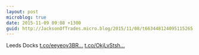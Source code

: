 ```yaml
---
layout: post
microblog: true
date: 2015-11-09 09:08 +1300
guid: http://JacksonOfTrades.micro.blog/2015/11/08/t663448124095115265.html
---
```

Leeds Docks [t.co/eeyeov3BR...](https://t.co/eeyeov3BRG) [t.co/OkjLvStsh...](https://t.co/OkjLvStshH)
